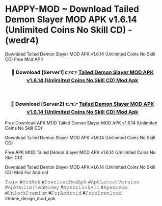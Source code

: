 # HAPPY-MOD ~ Download Tailed Demon Slayer MOD APK v1.6.14 (Unlimited Coins No Skill CD) - (wedr4)
Download Tailed Demon Slayer MOD APK v1.6.14 (Unlimited Coins No Skill CD) Free Mod APK

<div align="center">
<h3>🔴 Download [Server1] 👉👉 <a href="https://apk-comot.site?title=Tailed_Demon_Slayer_MOD_APK_v1.6.14_(Unlimited_Coins_No_Skill_CD)">Tailed Demon Slayer MOD APK v1.6.14 (Unlimited Coins No Skill CD) Mod Apk</a></h3><br>

<h3>🔴 Download [Server2] 👉👉 <a href="https://apk-comot.site?title=Tailed_Demon_Slayer_MOD_APK_v1.6.14_(Unlimited_Coins_No_Skill_CD)">Tailed Demon Slayer MOD APK v1.6.14 (Unlimited Coins No Skill CD) Mod Apk</a></h3>
</div>


Free Download APK MOD Tailed Demon Slayer MOD APK v1.6.14 (Unlimited Coins No Skill CD)

Download Tailed Demon Slayer MOD APK v1.6.14 (Unlimited Coins No Skill CD) 

Free APK MOD Tailed Demon Slayer MOD APK v1.6.14 (Unlimited Coins No Skill CD) 

Download Tailed Demon Slayer MOD APK v1.6.14 (Unlimited Coins No Skill CD) Mod For Android

𝚃𝚊𝚐𝚜: #𝙼𝚘𝚍𝙰𝚙𝚔 #𝙳𝚘𝚠𝚗𝚕𝚘𝚊𝚍𝙼𝚘𝚍𝙰𝚙𝚔 #𝙰𝚙𝚔𝙻𝚊𝚝𝚎𝚜𝚝𝚅𝚎𝚛𝚜𝚒𝚘𝚗 #𝙰𝚙𝚔𝚄𝚗𝚕𝚒𝚖𝚒𝚝𝚎𝚍𝙼𝚘𝚗𝚎𝚢 #𝙰𝚙𝚔𝚄𝚗𝚕𝚘𝚌𝚔𝙰𝚕𝚕 #𝙰𝚙𝚔𝙽𝚘𝙰𝚍𝚜 #𝚄𝚗𝚕𝚘𝚌𝚔𝙿𝚛𝚎𝚖𝚒𝚞𝚖 #𝙵𝚘𝚛𝙰𝚗𝚍𝚛𝚘𝚒𝚍 #𝙵𝚛𝚎𝚎𝙳𝚘𝚠𝚗𝚕𝚘𝚊𝚍 #home_design_mod_apk